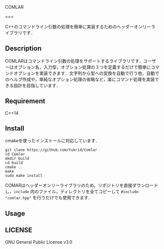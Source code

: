 COMLAR

===

C++のコマンドライン引数の処理を簡単に実装するためのヘッダーオンリーライブラリです．

## Description

COMLARはコマンドライン引数の処理をサポートするライブラリです．ユーザーはオプション名，入力型，オプション処理の３つを定義するだけで簡単にコマンドオプションを実装できます．文字列から型への変換を自動で行う他，自動でのヘルプ作成や，単純なオプション処理の省略など，楽にコマンド処理を実装できる設計を目指しています．

## Requirement

C++14

## Install

cmakeを使ったインストールに対応しています．

```shell
git clone https://github.com/Yukrid/Comlar
cd Comlar
mkdir build
cd build
cmake ..
make
sudo make install
```

COMARはヘッダーオンリーライブラリのため，リポジトリを直接ダウンロードし，`include` 内のファイル，ディレクトリを全てコピーして `#include "comlar.hpp"` を行うだけでも使用できます．

## Usage

## LICENSE

GNU General Public License v3.0
